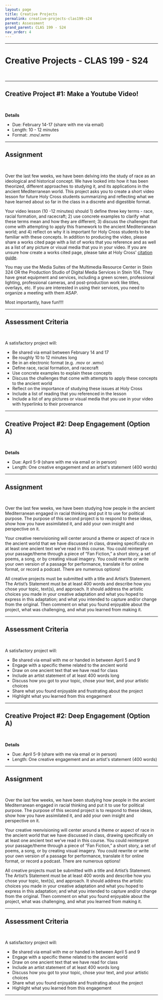 ```yaml
---
layout: page
title: Creative Projects
permalink: creative-projects-clas199-s24
parent: Assessment
grand_parent: CLAS 199 - S24
nav_order: 4
---
```

***

# Creative Projects - CLAS 199 - S24
&nbsp;

***

## Creative Project #1: Make a Youtube Video!
&nbsp;

**Details**
- Due: February 14-17 (share with me via email)
- Length: 10 - 12 minutes
- Format: .mov/.wmv

***

## Assignment
&nbsp;

Over the last few weeks, we have been delving into the study of race as an ideological and historical concept. We have looked into how it has been theorized, different approaches to studying it, and its applications in the ancient Mediterranean world. This project asks you to create a short video lesson for future Holy Cross students summarizing and reflecting what we have learned about so far in the class in a discrete and digestible format.

Your video lesson (10 -12 minutes) should 1) define three key terms - race, racial formation, and racecraft; 2) use concrete examples to clarify what these terms mean and how they are different; 3) discuss the challenges that come with attempting to apply this framework to the ancient Mediterranean world; and 4) reflect on why it is important for Holy Cross students to be familiar with these concepts. In addition to producing the video, please share a works cited page with a list of works that you reference and as well as a list of any picture or visual media that you in your video. If you are unsure how create a works cited page, please take at Holy Cross' [citation guide](https://libguides.holycross.edu/citationhelp).

You may use the Media Suites of the Multimedia Resource Center in Stein 324 OR the Production Studio of Digital Media Services in Stein 104. They have great equipment and services, including a green screen, professional lighting, professional cameras, and post-production work like titles, overlays, etc. If you are interested in using their services, you need to organize a meeting with them ASAP.

Most importantly, have fun!!!!

***

## Assessment Criteria
&nbsp;

A satisfactory project will:
- Be shared via email between February 14 and 17
-	Be roughly 10 to 12 minutes long
-	Be in an electronic format (e.g. .mov or .wmv) 
-	Define race, racial formation, and racecraft
-	Use concrete examples to explain these concepts
-	Discuss the challenges that come with attempts to apply these concepts to the ancient world
-	Reflect on the importance of studying these issues at Holy Cross
-	Include a list of reading that you referenced in the lesson
-	Include a list of any pictures or visual media that you use in your video with hyperlinks to their provenance

***

## Creative Project #2: Deep Engagement (Option A)
&nbsp;

**Details**
- Due: April 5-9 (share with me via email or in person)
- Length: One creative engagement and an artist's statement (400 words)

***

## Assignment
&nbsp;

Over the last few weeks, we have been studying how people in the ancient Mediterranean engaged in racial thinking and put it to use for political purpose. The purpose of this second project is to respond to these ideas, show how you have assimilated it, and add your own insight and perspective on it. 

Your creative reenvisioning will center around a theme or aspect of race in the ancient world that we have discussed in class, drawing specifically on at least one ancient text we’ve read in this course. You could reinterpret your passage/theme through a piece of “Fan Fiction,” a short story, a set of poems, a song, or by creating visual imagery. You could rewrite or write your own version of a passage for performance, translate it for online format, or record a podcast. There are numerous options!

All creative projects must be submitted with a title and Artist’s Statement. The Artist’s Statement must be at least 400 words and describe how you chose your topic, text(s), and approach. It should address the artistic choices you made in your creative adaptation and what you hoped to express in this adaptation; and what you intended to capture and/or change from the original. Then comment on what you found enjoyable about the project, what was challenging, and what you learned from making it.

***

## Assessment Criteria
&nbsp;

A satisfactory project will:
- Be shared via email with me or handed in between April 5 and 9
-	Engage with a specific theme related to the ancient world
-	Draw on one ancient text that we have read for class
-	Include an artist statement of at least 400 words long
-	Discuss how you got to your topic, chose your text, and your artistic choices
-	Share what you found enjoyable and frustrating about the project
-	Highlight what you learned from this engagement

***

## Creative Project #2: Deep Engagement (Option A)
&nbsp;

**Details**
- Due: April 5-9 (share with me via email or in person)
- Length: One creative engagement and an artist's statement (400 words)

***

## Assignment
&nbsp;

Over the last few weeks, we have been studying how people in the ancient Mediterranean engaged in racial thinking and put it to use for political purpose. The purpose of this second project is to respond to these ideas, show how you have assimilated it, and add your own insight and perspective on it. 

Your creative reenvisioning will center around a theme or aspect of race in the ancient world that we have discussed in class, drawing specifically on at least one ancient text we’ve read in this course. You could reinterpret your passage/theme through a piece of “Fan Fiction,” a short story, a set of poems, a song, or by creating visual imagery. You could rewrite or write your own version of a passage for performance, translate it for online format, or record a podcast. There are numerous options!

All creative projects must be submitted with a title and Artist’s Statement. The Artist’s Statement must be at least 400 words and describe how you chose your topic, text(s), and approach. It should address the artistic choices you made in your creative adaptation and what you hoped to express in this adaptation; and what you intended to capture and/or change from the original. Then comment on what you found enjoyable about the project, what was challenging, and what you learned from making it.

***

## Assessment Criteria
&nbsp;

A satisfactory project will:
- Be shared via email with me or handed in between April 5 and 9
-	Engage with a specific theme related to the ancient world
-	Draw on one ancient text that we have read for class
-	Include an artist statement of at least 400 words long
-	Discuss how you got to your topic, chose your text, and your artistic choices
-	Share what you found enjoyable and frustrating about the project
-	Highlight what you learned from this engagement

***
